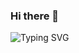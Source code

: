### Hi there 👋
![Typing SVG](https://readme-typing-svg.herokuapp.com?font=Fira+Code&pause=1000&color=C50000DF&random=false&width=900&lines=Shawty+six+goods.+Quadratish+practish+good!)


